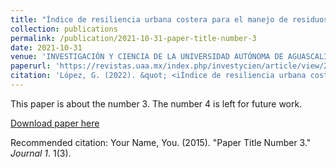 ```yaml
---
title: "Índice de resiliencia urbana costera para el manejo de residuos sólidos urbanos"
collection: publications
permalink: /publication/2021-10-31-paper-title-number-3
date: 2021-10-31
venue: 'INVESTIGACIÓN Y CIENCIA DE LA UNIVERSIDAD AUTÓNOMA DE AGUASCALIENTES'
paperurl: 'https://revistas.uaa.mx/index.php/investycien/article/view/2808'
citation: 'López, G. (2022). &quot; <iÍndice de resiliencia urbana costera para el manejo de residuos sólidos urbanos, 2021</i>.'
---
```

This paper is about the number 3. The number 4 is left for future work.

[Download paper here](http://academicpages.github.io/files/paper3.pdf)

Recommended citation: Your Name, You. (2015). "Paper Title Number 3." <i>Journal 1</i>. 1(3).